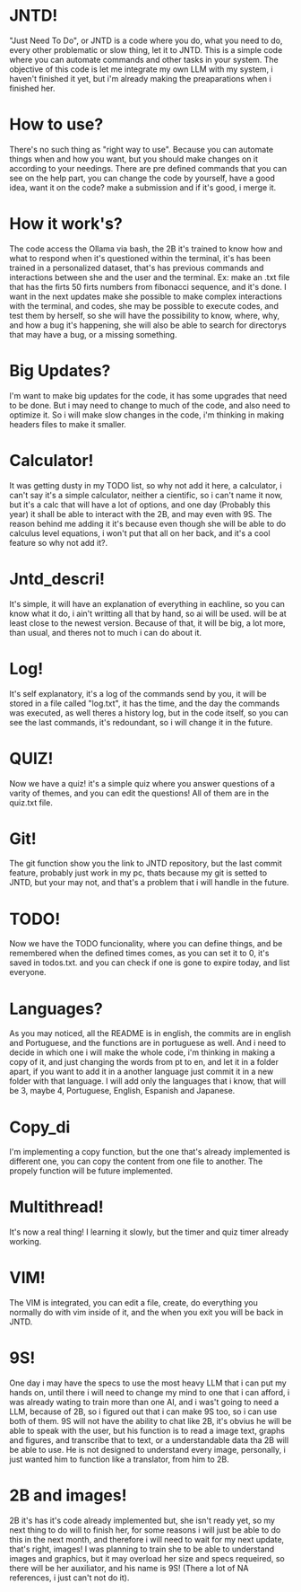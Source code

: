 # JNTD!
"Just Need To Do", or JNTD is a code where you do, what you need to do, every other problematic or slow thing, let it to JNTD.
This is a simple code where you can automate commands and other tasks in your system.
The objective of this code is let me integrate my own LLM with my system, i haven't finished it yet, but i'm already making the preaparations when i finished her.

# How to use?
There's no such thing as "right way to use". Because you can automate things when and how you want, but you should make changes on it according to your needings. There are pre defined commands that you can see on the help part, you can change the code by yourself, have a good idea, want it on the code? make a submission and if it's good, i merge it.

# How it work's?
The code access the Ollama via bash, the 2B it's trained to know how and what to respond when it's questioned within the terminal, it's has been trained in a personalized dataset, that's has previous commands and interactions between she and the user and the terminal. Ex: make an .txt file that has the firts 50 firts numbers from fibonacci sequence, and it's done.
I want in the next updates make she possible to make complex interactions with the terminal, and codes, she may be possible to execute codes, and test them by herself, so she will have the possibility to know, where, why, and how a bug it's happening, she will also be able to search for directorys that may have a bug, or a missing something.

# Big Updates?
I'm want to make big updates for the code, it has some upgrades that need to be done. But i may need to change to much of the code, and also need to optimize it. So i will make slow changes in the code, i'm thinking in making headers files to make it smaller.
# Calculator!
It was getting dusty in my TODO list, so why not add it here, a calculator, i can't say it's a simple calculator, neither a cientific, so i can't name it now, but it's a calc that will have a lot of options, and one day (Probably this year) it shall be able to interact with the 2B, and may even with 9S. The reason behind me adding it it's because even though she will be able to do calculus level equations, i won't put that all on her back, and it's a cool feature so why not add it?.

# Jntd_descri!
It's simple, it will have an explanation of everything in eachline, so you can know what it do, i ain't writting all that by hand, so ai will be used. will be at least close to the newest version. Because of that, it will be big, a lot more, than usual, and theres not to much i can do about it.

# Log!
It's self explanatory, it's a log of the commands send by you, it will be stored in a file called "log.txt", it has the time, and the day the commands was executed, as well theres a history log, but in the code itself, so you can see the last commands, it's redoundant, so i will change it in the future.

# QUIZ!
Now we have a quiz! it's a simple quiz where you answer questions of a varity of themes, and you can edit the questions! All of them are in the quiz.txt file.

# Git!
The git function show you the link to JNTD repository, but the last commit feature, probably just work in my pc, thats because my git is setted to JNTD, but your may not, and that's a problem that i will handle in the future.

# TODO!
Now we have the TODO funcionality, where you can define things, and be remembered when the defined times comes, as you can set it to 0, it's saved in todos.txt. and you can check if one is gone to expire today, and list everyone.

# Languages?
As you may noticed, all the README is in english, the commits are in english and Portuguese, and the functions are in portuguese as well. And i need to decide in which one i will make the whole code, i'm thinking in making a copy of it, and just changing the words from pt to en, and let it in a folder apart, if you want to add it in a another language just commit it in a new folder with that language. I will add only the languages that i know, that will be 3, maybe 4, Portuguese, English, Espanish and Japanese.

# Copy_di
I'm implementing a copy function, but the one that's already implemented is different one, you can copy the content from one file to another. The propely function will be future implemented.

# Multithread!
It's now a real thing! I learning it slowly, but the timer and quiz timer already working.

# VIM!
The VIM is integrated, you can edit a file, create, do everything you normally do with vim inside of it, and the when you exit you will be back in JNTD.

# 9S!
One day i may have the specs to use the most heavy LLM that i can put my hands on, until there i will need to change my mind to one that i can afford, i was already wating to train more than one AI, and i was't going to need a LLM, because of 2B, so i figured out that i can make 9S too, so i can use both of them. 9S will not have the ability to chat like 2B, it's obvius he will be able to speak with the user, but his function is to read a image text, graphs and figures, and transcribe that to text, or a understandable data tha 2B will be able to use. He is not designed to understand every image, personally, i just wanted him to function like a translator, from him to 2B.

# 2B and images!
2B it's has it's code already implemented but, she isn't ready yet, so my next thing to do will to finish her, for some reasons i will just be able to do this in the next month, and therefore i will need to wait for my next update, that's right, images! I was planning to train she to be able to understand images and graphics, but it may overload her size and specs requeired, so there will be her auxiliator, and his name is 9S! (There a lot of NA references, i just can't not do it).
